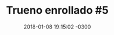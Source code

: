 ---
layout: drawing
title:  "Trueno enrollado #5"
date:   2018-01-08 19:15:02 -0300
slug: trueno_enrollado_5
material: acuarela, plumones, acrílico y rapidograph sobre papel bristol
dimensiones: 100x73 cms.
format: jpg
categories:
 - drawing

---